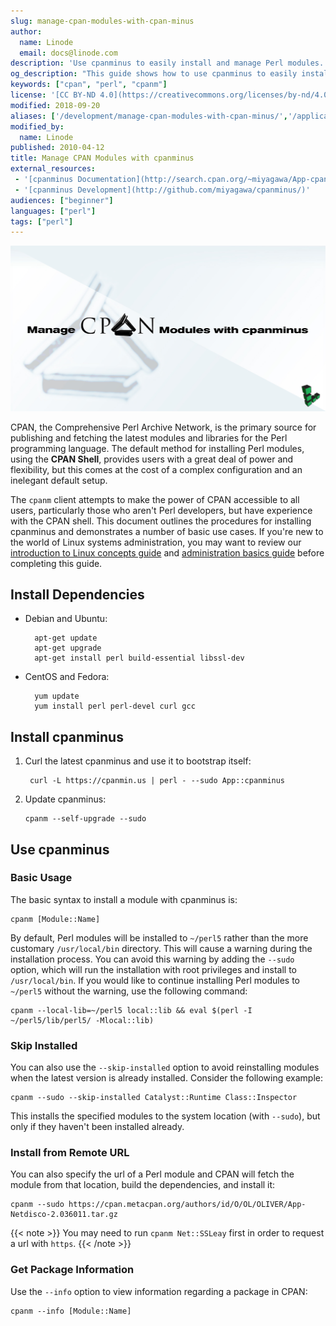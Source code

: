 ```yaml
---
slug: manage-cpan-modules-with-cpan-minus
author:
  name: Linode
  email: docs@linode.com
description: 'Use cpanminus to easily install and manage Perl modules.'
og_description: "This guide shows how to use cpanminus to easily install and manage Perl modules."
keywords: ["cpan", "perl", "cpanm"]
license: '[CC BY-ND 4.0](https://creativecommons.org/licenses/by-nd/4.0)'
modified: 2018-09-20
aliases: ['/development/manage-cpan-modules-with-cpan-minus/','/applications/development/manage-cpan-modules-with-cpan-minus/','/development/perl/manage-cpan-modules-with-cpan-minus/','/linux-tools/utilities/cpanm/']
modified_by:
  name: Linode
published: 2010-04-12
title: Manage CPAN Modules with cpanminus
external_resources:
 - '[cpanminus Documentation](http://search.cpan.org/~miyagawa/App-cpanminus-0.9929/lib/App/cpanminus.pm)'
 - '[cpanminus Development](http://github.com/miyagawa/cpanminus/)'
audiences: ["beginner"]
languages: ["perl"]
tags: ["perl"]
---
```


![banner_image](Manage_CPAN_Modules_with_cpanminus_smg.jpg)

CPAN, the Comprehensive Perl Archive Network, is the primary source for publishing and fetching the latest modules and libraries for the Perl programming language. The default method for installing Perl modules, using the **CPAN Shell**, provides users with a great deal of power and flexibility, but this comes at the cost of a complex configuration and an inelegant default setup.

The `cpanm` client attempts to make the power of CPAN accessible to all users, particularly those who aren't Perl developers, but have experience with the CPAN shell. This document outlines the procedures for installing cpanminus and demonstrates a number of basic use cases. If you're new to the world of Linux systems administration, you may want to review our [introduction to Linux concepts guide](/docs/tools-reference/introduction-to-linux-concepts/) and [administration basics guide](/docs/tools-reference/linux-system-administration-basics/) before completing this guide.

## Install Dependencies

* Debian and Ubuntu:

        apt-get update
        apt-get upgrade
        apt-get install perl build-essential libssl-dev

* CentOS and Fedora:

        yum update
        yum install perl perl-devel curl gcc

## Install cpanminus

1. Curl the latest cpanminus and use it to bootstrap itself:

        curl -L https://cpanmin.us | perl - --sudo App::cpanminus

2.  Update cpanminus:

        cpanm --self-upgrade --sudo

## Use cpanminus


### Basic Usage

The basic syntax to install a module with cpanminus is:

    cpanm [Module::Name]

By default, Perl modules will be installed to `~/perl5` rather than the more customary `/usr/local/bin` directory. This will cause a warning during the installation process. You can avoid this warning by adding the `--sudo` option, which will run the installation with root privileges and install to `/usr/local/bin`. If you would like to continue installing Perl modules to `~/perl5` without the warning, use the following command:

    cpanm --local-lib=~/perl5 local::lib && eval $(perl -I ~/perl5/lib/perl5/ -Mlocal::lib)

### Skip Installed

You can also use the `--skip-installed` option to avoid reinstalling modules when the latest version is already installed. Consider the following example:

    cpanm --sudo --skip-installed Catalyst::Runtime Class::Inspector

This installs the specified modules to the system location (with `--sudo`), but only if they haven't been installed already.

### Install from Remote URL

You can also specify the url of a Perl module and CPAN will fetch the module from that location, build the dependencies, and install it:

    cpanm --sudo https://cpan.metacpan.org/authors/id/O/OL/OLIVER/App-Netdisco-2.036011.tar.gz

{{< note >}}
You may need to run `cpanm Net::SSLeay` first in order to request a url with `https`.
{{< /note >}}

### Get Package Information

Use the `--info` option to view information regarding a package in CPAN:

    cpanm --info [Module::Name]
